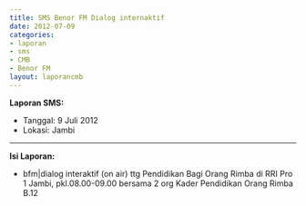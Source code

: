 ```yaml
---
title: SMS Benor FM Dialog internaktif
date: 2012-07-09
categories:
- laporan
- sms
- CMB
- Benor FM
layout: laporancmb
---
```


**Laporan SMS:**
  * Tanggal: 9 Juli 2012
  * Lokasi: Jambi

---

**Isi Laporan:**
  * bfm|dialog interaktif (on air) ttg Pendidikan Bagi Orang Rimba di RRI Pro 1 Jambi, pkl.08.00-09.00 bersama 2 org Kader Pendidikan Orang Rimba B.12
